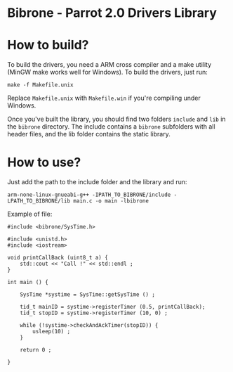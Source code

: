 Bibrone - Parrot 2.0 Drivers Library
====================================

How to build?
===============

To build the drivers, you need a ARM cross compiler and a make utility (MinGW make works well for Windows). To build the drivers, just run:

```
make -f Makefile.unix
```

Replace `Makefile.unix` with `Makefile.win` if you're compiling under Windows.

Once you've built the library, you should find two folders `include` and `lib` in the `bibrone` directory. The include contains a `bibrone` subfolders with all header files, and the lib folder contains the static library.

How to use?
===========

Just add the path to the include folder and the library and run:

```
arm-none-linux-gnueabi-g++ -IPATH_TO_BIBRONE/include -LPATH_TO_BIBRONE/lib main.c -o main -lbibrone
```

Example of file:

```
#include <bibrone/SysTime.h>

#include <unistd.h>
#include <iostream>

void printCallBack (uint8_t a) {
    std::cout << "Call !" << std::endl ;
}

int main () {

    SysTime *systime = SysTime::getSysTime () ;
    
    tid_t mainID = systime->registerTimer (0.5, printCallBack);
    tid_t stopID = systime->registerTimer (10, 0) ;
    
    while (!systime->checkAndAckTimer(stopID)) {
        usleep(10) ;
    }
    
    return 0 ;
    
}
```
